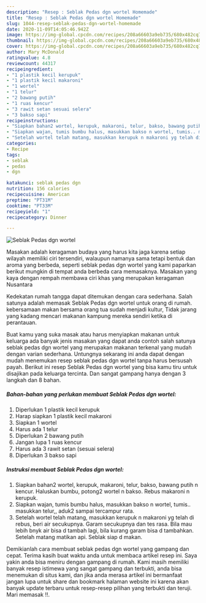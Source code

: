 ```yaml
---
description: "Resep : Seblak Pedas dgn wortel Homemade"
title: "Resep : Seblak Pedas dgn wortel Homemade"
slug: 1044-resep-seblak-pedas-dgn-wortel-homemade
date: 2020-11-09T14:05:46.942Z
image: https://img-global.cpcdn.com/recipes/208a66603a9eb735/680x482cq70/seblak-pedas-dgn-wortel-foto-resep-utama.jpg
thumbnail: https://img-global.cpcdn.com/recipes/208a66603a9eb735/680x482cq70/seblak-pedas-dgn-wortel-foto-resep-utama.jpg
cover: https://img-global.cpcdn.com/recipes/208a66603a9eb735/680x482cq70/seblak-pedas-dgn-wortel-foto-resep-utama.jpg
author: Mary McDonald
ratingvalue: 4.8
reviewcount: 44317
recipeingredient:
- "1 plastik kecil kerupuk"
- "1 plastik kecil makaroni"
- "1 wortel"
- "1 telur"
- "2 bawang putih"
- "1 ruas kencur"
- "3 rawit setan sesuai selera"
- "3 bakso sapi"
recipeinstructions:
- "Siapkan bahan2 wortel, kerupuk, makaroni, telur, bakso, bawang putih n kencur. Haluskan bumbu, potong2 wortel n bakso. Rebus makaroni n kerupuk."
- "Siapkan wajan, tumis bumbu halus, masukkan bakso n wortel, tumis.. masukkan telur,, aduk2 sampai tercampur rata."
- "Setelah wortel telah matang, masukkan kerupuk n makaroni yg telah di rebus, beri air secukupnya. Garam secukupnya dan tes rasa. Bila mau lebih bnyk air bisa d tambah lagi, bila kurang garam bisa d tambahkan. Setelah matang matikan api. Seblak siap d makan."
categories:
- Recipe
tags:
- seblak
- pedas
- dgn

katakunci: seblak pedas dgn 
nutrition: 156 calories
recipecuisine: American
preptime: "PT31M"
cooktime: "PT33M"
recipeyield: "1"
recipecategory: Dinner

---
```



![Seblak Pedas dgn wortel](https://img-global.cpcdn.com/recipes/208a66603a9eb735/680x482cq70/seblak-pedas-dgn-wortel-foto-resep-utama.jpg)

Masakan adalah keragaman budaya yang harus kita jaga karena setiap wilayah memiliki ciri tersendiri, walaupun namanya sama tetapi bentuk dan aroma yang berbeda, seperti seblak pedas dgn wortel yang kami paparkan berikut mungkin di tempat anda berbeda cara memasaknya. Masakan yang kaya dengan rempah membawa ciri khas yang merupakan keragaman Nusantara



Kedekatan rumah tangga dapat ditemukan dengan cara sederhana. Salah satunya adalah memasak Seblak Pedas dgn wortel untuk orang di rumah. kebersamaan makan bersama orang tua sudah menjadi kultur, Tidak jarang yang kadang mencari makanan kampung mereka sendiri ketika di perantauan.

Buat kamu yang suka masak atau harus menyiapkan makanan untuk keluarga ada banyak jenis masakan yang dapat anda contoh salah satunya seblak pedas dgn wortel yang merupakan makanan terkenal yang mudah dengan varian sederhana. Untungnya sekarang ini anda dapat dengan mudah menemukan resep seblak pedas dgn wortel tanpa harus bersusah payah.
Berikut ini resep Seblak Pedas dgn wortel yang bisa kamu tiru untuk disajikan pada keluarga tercinta. Dan sangat gampang hanya dengan 3 langkah dan 8 bahan.


<!--inarticleads1-->

##### Bahan-bahan yang perlukan membuat Seblak Pedas dgn wortel:

1. Diperlukan 1 plastik kecil kerupuk
1. Harap siapkan 1 plastik kecil makaroni
1. Siapkan 1 wortel
1. Harus ada 1 telur
1. Diperlukan 2 bawang putih
1. Jangan lupa 1 ruas kencur
1. Harus ada 3 rawit setan (sesuai selera)
1. Diperlukan 3 bakso sapi




<!--inarticleads2-->

##### Instruksi membuat  Seblak Pedas dgn wortel:

1. Siapkan bahan2 wortel, kerupuk, makaroni, telur, bakso, bawang putih n kencur. Haluskan bumbu, potong2 wortel n bakso. Rebus makaroni n kerupuk.
1. Siapkan wajan, tumis bumbu halus, masukkan bakso n wortel, tumis.. masukkan telur,, aduk2 sampai tercampur rata.
1. Setelah wortel telah matang, masukkan kerupuk n makaroni yg telah di rebus, beri air secukupnya. Garam secukupnya dan tes rasa. Bila mau lebih bnyk air bisa d tambah lagi, bila kurang garam bisa d tambahkan. Setelah matang matikan api. Seblak siap d makan.




Demikianlah cara membuat seblak pedas dgn wortel yang gampang dan cepat. Terima kasih buat waktu anda untuk membaca artikel resep ini. Saya yakin anda bisa meniru dengan gampang di rumah. Kami masih memiliki banyak resep istimewa yang sangat gampang dan terbukti, anda bisa menemukan di situs kami, dan jika anda merasa artikel ini bermanfaat jangan lupa untuk share dan bookmark halaman website ini karena akan banyak update terbaru untuk resep-resep pilihan yang terbukti dan teruji. Mari memasak !!. 
